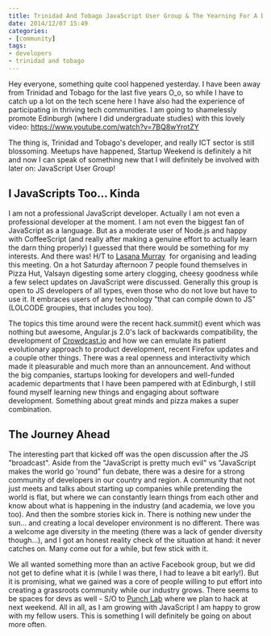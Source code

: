 ```yaml
---
title: Trinidad And Tobago JavaScript User Group & The Yearning For A Developer Environment
date: 2014/12/07 15:49
categories:
- [community]
tags:
- developers
- trinidad and tobago
---
```


Hey everyone, something quite cool happened yesterday. I have been away from Trinidad and Tobago for the last five years O\_o, so while I have to catch up a lot on the tech scene here I have also had the experience of participating in thriving tech communities. I am going to shamelessly promote Edinburgh (where I did undergraduate studies) with this lovely video: <https://www.youtube.com/watch?v=7BQ8wYrotZY>

The thing is, Trinidad and Tobago's developer, and really ICT sector is still blossoming. Meetups have happened, Startup Weekend is definitely a hit and now I can speak of something new that I will definitely be involved with later on: JavaScript User Group!

## I JavaScripts Too... Kinda

I am not a professional JavaScript developer. Actually I am not even a professional developer at the moment. I am not even the biggest fan of JavaScript as a language. But as a moderate user of Node.js and happy with CoffeeScript (and really after making a genuine effort to actually learn the darn thing properly) I guessed that there would be something for my interests. And there was! H/T to [Lasana Murray](https://github.com/metasansana "Lasana Murray's GitHub")  for organising and leading this meeting. On a hot Saturday afternoon 7 people found themselves in Pizza Hut, Valsayn digesting some artery clogging, cheesy goodness while a few select updates on JavaScript were discussed. Generally this group is open to JS developers of all types, even those who do not love but have to use it. It embraces users of any technology "that can compile down to JS" (LOLCODE groupies, that includes you too).

The topics this time around were the recent hack.summit() event which was nothing but awesome, Angular.js 2.0's lack of backwards compatibility, the development of [Crowdcast.io](https://www.crowdcast.io/ "Crowdcast.io") and how we can emulate its patient evolutionary approach to product development, recent Firefox updates and a couple other things. There was a real openness and interactivity which made it pleasurable and much more than an announcement. And without the big companies, startups looking for developers and well-funded academic departments that I have been pampered with at Edinburgh, I still found myself learning new things and engaging about software development. Something about great minds and pizza makes a super combination.

## The Journey Ahead

The interesting part that kicked off was the open discussion after the JS "broadcast". Aside from the "JavaScript is pretty much evil" vs "JavaScript makes the world go 'round" fun debate, there was a desire for a strong community of developers in our country and region. A community that not just meets and talks about starting up companies while pretending the world is flat, but where we can constantly learn things from each other and know about what is happening in the industry (and academia, we love you too). And then the sombre stories kick in. There is nothing new under the sun... and creating a local developer environment is no different. There was a welcome age diversity in the meeting (there was a lack of gender diversity though...), and I got an honest reality check of the situation at hand: it never catches on. Many come out for a while, but few stick with it.

We all wanted something more than an active Facebook group, but we did not get to define what it is (while I was there, I had to leave a bit early!). But it is promising, what we gained was a core of people willing to put effort into creating a grassroots community while our industry grows. There seems to be spaces for devs as well - S/O to [Punch Lab](http://punchlab.us/ "Punch Lab") where we plan to hack at next weekend. All in all, as I am growing with JavaScript I am happy to grow with my fellow users. This is something I will definitely be going on about more often.
